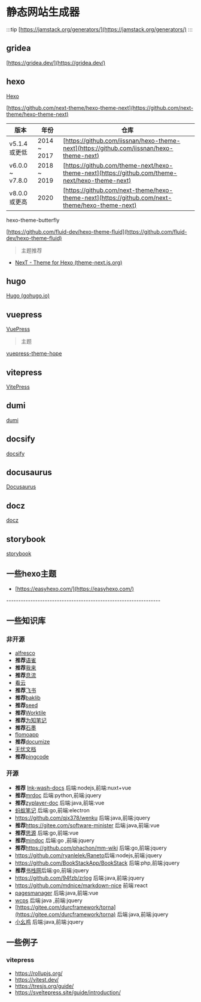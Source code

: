 # 静态网站生成器

:::tip
[https://jamstack.org/generators/](https://jamstack.org/generators/)
:::

## gridea

[https://gridea.dev/](https://gridea.dev/)

## hexo

[Hexo](https://hexo.io/zh-cn/index.html)

[https://github.com/next-theme/hexo-theme-next](https://github.com/next-theme/hexo-theme-next)

| 版本            | 年份        | 仓库                                                                                           |
| --------------- | ----------- | ---------------------------------------------------------------------------------------------- |
| v5.1.4 或更低   | 2014 ~ 2017 | [https://github.com/iissnan/hexo-theme-next](https://github.com/iissnan/hexo-theme-next)       |
| v6.0.0 ~ v7.8.0 | 2018 ~ 2019 | [https://github.com/theme-next/hexo-theme-next](https://github.com/theme-next/hexo-theme-next) |
| v8.0.0 或更高   | 2020        | [https://github.com/next-theme/hexo-theme-next](https://github.com/next-theme/hexo-theme-next) |

hexo-theme-butterfly

[https://github.com/fluid-dev/hexo-theme-fluid](https://github.com/fluid-dev/hexo-theme-fluid)

> 主题推荐

- [NexT - Theme for Hexo (theme-next.js.org)](https://theme-next.js.org/)

## hugo

[Hugo (gohugo.io)](https://gohugo.io/)

## vuepress

[VuePress](https://v2.vuepress.vuejs.org/zh/)  
> 主题  

[vuepress-theme-hope](https://vuepress-theme-hope.github.io/v2/)

## vitepress

[VitePress](https://vitepress.vuejs.org/)

## dumi

[dumi](https://d.umijs.org/zh-CN)

## docsify

[docsify](https://docsify.js.org/#/)

## docusaurus

[Docusaurus](https://www.docusaurus.io/)

## docz

[docz](https://github.com/doczjs/docz/)

## storybook

[storybook](https://github.com/storybookjs/storybook/)

## 一些hexo主题

- [https://easyhexo.com/](https://easyhexo.com/)

----------------------------------------------------------------<!-- markdownlint-capture -->

## 一些知识库

### 非开源

- [alfresco](https://www.alfresco.com/ecm-software/alfresco-community-editions)
- **推荐**[语雀](https://www.yuque.com/)
- **推荐**[我来](https://www.wolai.com/)
- **推荐**[息流](https://flowus.cn/)
- [看云](https://www.kancloud.cn/)
- **推荐**[飞书](https://www.feishu.cn/)
- **推荐**[baklib](https://www.baklib.com/)
- **推荐**[seed](https://seed.pgyer.com/)
- **推荐**[Worktile](https://worktile.com/)
- **推荐**[为知笔记](https://www.wiz.cn/zh-cn)
- **推荐**[石墨](https://shimo.im/welcome)
- [flomoapp](https://flomoapp.com/)
- **推荐**[documize](https://www.documize.com)
- [无忧文档](http://knowledge.bctools.cn/#/login)
- **推荐**[pingcode](https://pingcode.com/)

### 开源

- **推荐** [Ink-wash-docs](https://github.com/huangwei9527/Ink-wash-docs) 后端:nodejs,前端:nuxt+vue
- **推荐**[mrdoc](https://github.com/zmister2016/MrDoc)   后端:python,前端:jquery
- **推荐**[zyplayer-doc](https://gitee.com/zyplayer/zyplayer-doc) 后端:java,前端:vue
- [蚂蚁笔记](https://github.com/leanote/leanote) 后端:go,前端:electron
- <https://github.com/qjx378/wenku> 后端:java,前端:jquery
- **推荐**<https://gitee.com/software-minister>  后端:java,前端:vue
- **推荐**[思源](https://github.com/siyuan-note/siyuan) 后端:go,前端:vue
- **推荐**[mindoc](https://github.com/mindoc-org/mindoc) 后端:go ,前端:jquery
- **推荐**<https://github.com/phachon/mm-wiki> 后端:go,前端:jquery
- <https://github.com/ryanlelek/Raneto>后端:nodejs,前端:jquery
- <https://github.com/BookStackApp/BookStack> 后端:php,前端:jquery
- **推荐**[书栈网](https://github.com/TruthHun/BookStack)后端:go,前端:jquery
- <https://github.com/94fzb/zrlog> 后端:java,前端:jquery
- <https://github.com/mdnice/markdown-nice> 前端:react
- [pagesmanager](https://gitee.com/durcframework/pagesmanager) 后端:java,前端:vue
- [wcps](http://wcp.wcpknow.com/) 后端:java ,前端:jquery
- [https://gitee.com/durcframework/torna](https://gitee.com/durcframework/torna) 后端:java,前端:jquery
- [小幺鸡](https://gitee.com/zhoujingjie/apiManager) 后端:java,前端:jquery

## 一些例子

### vitepress

- <https://rollupjs.org/>
- <https://vitest.dev/>
- <https://tresjs.org/guide/>
- <https://sveltepress.site/guide/introduction/>
